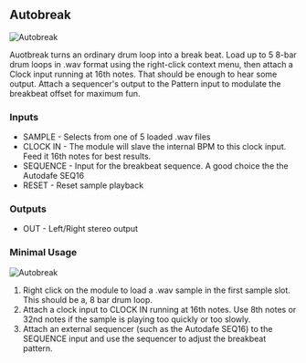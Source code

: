## Autobreak
![Autobreak](docs/images/autobreak-front-panel-1.png)

Auotbreak turns an ordinary drum loop into a break beat.  Load up to 5 8-bar drum loops in .wav format using the right-click context menu, then attach a Clock input running at 16th notes.  That should be enough to hear some output.  Attach a sequencer's output to the Pattern input to modulate the breakbeat offset for maximum fun.

### Inputs

* SAMPLE - Selects from one of 5 loaded .wav files
* CLOCK IN - The module will slave the internal BPM to this clock input.  Feed it 16th notes for best results.
* SEQUENCE - Input for the breakbeat sequence.  A good choice the the Autodafe SEQ16
* RESET - Reset sample playback

### Outputs

* OUT - Left/Right stereo output

### Minimal Usage

![Autobreak](docs/images/autobreak-patch-example-217.png)

1. Right click on the module to load a .wav sample in the first sample slot.  This should be a, 8 bar drum loop.
2. Attach a clock input to CLOCK IN running at 16th notes.  Use 8th notes or 32nd notes if the sample is playing too quickly or too slowly.
3. Attach an external sequencer (such as the Autodafe SEQ16) to the SEQUENCE input and use the sequencer to adjust the breakbeat pattern.


